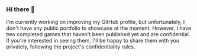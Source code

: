 ### Hi there 👋


I'm currently working on improving my GitHub profile, but unfortunately, I don't have any public portfolio to showcase at the moment. However, I have two completed games that haven't been published yet and are confidential. If you're interested in seeing them, I'll be happy to share them with you privately, following the project's confidentiality rules.
<!--
**Scorter/Scorter** is a ✨ _special_ ✨ repository because its `README.md` (this file) appears on your GitHub profile.

Here are some ideas to get you started:

- 🔭 I’m currently working on ...
- 🌱 I’m currently learning ...
- 👯 I’m looking to collaborate on ...
- 🤔 I’m looking for help with ...
- 💬 Ask me about ...
- 📫 How to reach me: ...
- 😄 Pronouns: ...
- ⚡ Fun fact: ...
-->
